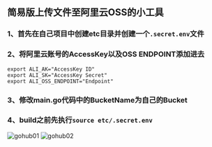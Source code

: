 ## 简易版上传文件至阿里云OSS的小工具
### 1、首先在自己项目中创建etc目录并创建一个`.secret.env`文件
### 2、将阿里云账号的AccessKey以及OSS ENDPOINT添加进去
```
export ALI_AK="AccessKey ID"
export ALI_SK="AccessKey Secret"
export ALI_OSS_ENDPOINT="Endpoint"
```
### 3、修改main.go代码中的BucketName为自己的Bucket
### 4、build之前先执行`source etc/.secret.env`
![gohub01](https://user-images.githubusercontent.com/42825450/148933882-ebf2acc1-0a8e-4cd6-afd0-d4b0daf764c9.jpeg)
![gohub02](https://user-images.githubusercontent.com/42825450/148933889-2ad1fcb3-cd1d-4c0b-91f1-60fb6d1104ef.jpeg)
